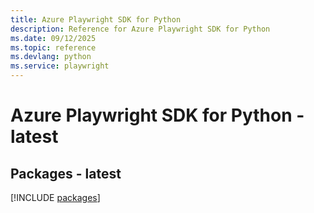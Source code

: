 ```yaml
---
title: Azure Playwright SDK for Python
description: Reference for Azure Playwright SDK for Python
ms.date: 09/12/2025
ms.topic: reference
ms.devlang: python
ms.service: playwright
---
```

# Azure Playwright SDK for Python - latest
## Packages - latest
[!INCLUDE [packages](playwright-index.md)]